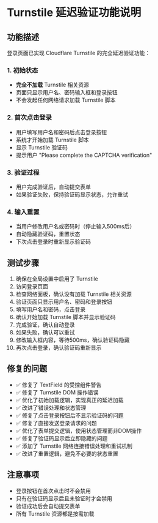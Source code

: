 # Turnstile 延迟验证功能说明

## 功能描述

登录页面已实现 Cloudflare Turnstile 的完全延迟验证功能：

### 1. 初始状态
- **完全不加载** Turnstile 相关资源
- 页面只显示用户名、密码输入框和登录按钮
- 不会发起任何网络请求加载 Turnstile 脚本

### 2. 首次点击登录
- 用户填写用户名和密码后点击登录按钮
- 系统才开始加载 Turnstile 脚本
- 显示 Turnstile 验证码
- 提示用户 "Please complete the CAPTCHA verification"

### 3. 验证过程
- 用户完成验证后，自动提交表单
- 如果验证失败，保持验证码显示状态，允许重试

### 4. 输入重置
- 当用户修改用户名或密码时（停止输入500ms后）
- 自动隐藏验证码，重置状态
- 下次点击登录时重新显示验证码

## 测试步骤

1. 确保在全局设置中启用了 Turnstile
2. 访问登录页面
3. 检查网络面板，确认没有加载 Turnstile 相关资源
4. 验证页面只显示用户名、密码和登录按钮
5. 填写用户名和密码，点击登录
6. 确认开始加载 Turnstile 脚本并显示验证码
7. 完成验证，确认自动登录
8. 如果失败，确认可以重试
9. 修改输入框内容，等待500ms，确认验证码隐藏
10. 再次点击登录，确认验证码重新显示

## 修复的问题

- ✅ 修复了 TextField 的受控组件警告
- ✅ 修复了 Turnstile DOM 操作错误
- ✅ 优化了初始加载逻辑，实现真正的延迟加载
- ✅ 改进了错误处理和状态管理
- ✅ 修复了点击登录按钮后不显示验证码的问题
- ✅ 修复了直接发送登录请求的问题
- ✅ 优化了表单提交逻辑，使用状态管理而非DOM操作
- ✅ 修复了验证码显示后立即隐藏的问题
- ✅ 添加了 Turnstile 网络连接错误处理和重试机制
- ✅ 改进了重置逻辑，避免不必要的状态重置

## 注意事项

- 登录按钮在首次点击时不会禁用
- 只有在验证码显示后且未验证时才会禁用
- 验证成功后会自动提交表单
- 所有 Turnstile 资源都是按需加载